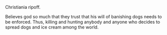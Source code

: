 Christiania ripoff.

Believes god so much that they trust that his will of banishing dogs needs to be enforced. Thus, killing and hunting anybody and anyone who decides to spread dogs and ice cream among the world.